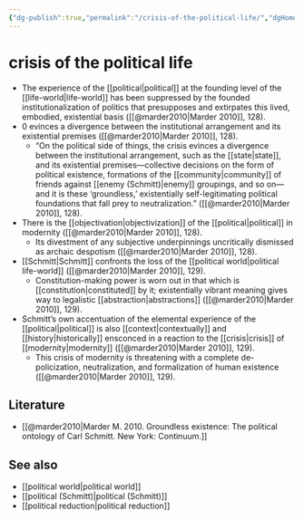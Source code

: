 ```yaml
---
{"dg-publish":true,"permalink":"/crisis-of-the-political-life/","dgHomeLink":false,"dgPassFrontmatter":false}
---
```


# crisis of the political life
- The experience of the [[political|political]] at the founding level of the [[life-world|life-world]] has been suppressed by the founded institutionalization of politics that presupposes and extirpates this lived, embodied, existential basis ([[@marder2010|Marder 2010]], 128).
- 0 evinces a divergence between the institutional arrangement and its existential premises ([[@marder2010|Marder 2010]], 128).
	- “On the political side of things, the crisis evinces a divergence between the institutional arrangement, such as the [[state|state]], and its existential premises—collective decisions on the form of political existence, formations of the [[community|community]] of friends against [[enemy (Schmitt)|enemy]] groupings, and so on—and it is these ‘groundless,’ existentially self-legitimating political foundations that fall prey to neutralization.” ([[@marder2010|Marder 2010]], 128).
- There is the [[objectivation|objectivization]] of the [[political|political]] in modernity ([[@marder2010|Marder 2010]], 128).
	- Its divestment of any subjective underpinnings uncritically dismissed as archaic despotism ([[@marder2010|Marder 2010]], 128). 
- [[Schmitt|Schmitt]] confronts the loss of the [[political world|political life-world]] ([[@marder2010|Marder 2010]], 129).
	- Constitution-making power is worn out in that which is [[constitution|constituted]] by it; existentially vibrant meaning gives way to legalistic [[abstraction|abstractions]] ([[@marder2010|Marder 2010]], 129).
- Schmitt’s own accentuation of the elemental experience of the [[political|political]] is also [[context|contextually]] and [[history|historically]] ensconced in a reaction to the [[crisis|crisis]] of [[modernity|modernity]] ([[@marder2010|Marder 2010]], 129).
	- This crisis of modernity is threatening with a complete de-policization, neutralization, and formalization of human existence ([[@marder2010|Marder 2010]], 129).


## Literature
- [[@marder2010|Marder M. 2010. Groundless existence: The political ontology of Carl Schmitt. New York: Continuum.]]


## See also
- [[political world|political world]]
- [[political (Schmitt)|political (Schmitt)]]
- [[political reduction|political reduction]]